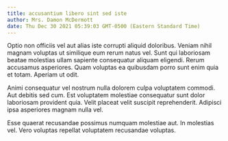 ```yaml
---
title: accusantium libero sint sed iste
author: Mrs. Damon McDermott
date: Thu Dec 30 2021 05:39:03 GMT-0500 (Eastern Standard Time)
---
```

Optio non officiis vel aut alias iste corrupti aliquid doloribus. Veniam nihil magnam voluptas ut similique eum rerum natus vel. Sunt qui laboriosam beatae molestias ullam sapiente consequatur aliquam eligendi. Rerum accusamus asperiores. Quam voluptas ea quibusdam porro sunt enim quia et totam. Aperiam ut odit.

 Animi consequatur vel nostrum nulla dolorem culpa voluptatem commodi. Aut debitis sed cum. Est voluptatem molestiae consequatur sunt dolor laboriosam provident quia. Velit placeat velit suscipit reprehenderit. Adipisci ipsa asperiores magnam nulla vel.

 Esse quaerat recusandae possimus numquam molestiae aut. In molestias vel. Vero voluptas repellat voluptatem recusandae voluptas.